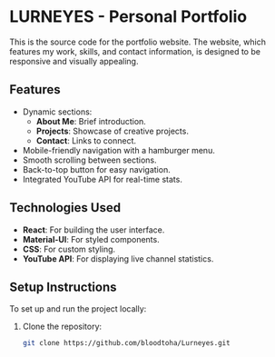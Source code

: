 # LURNEYES - Personal Portfolio

This is the source code for the portfolio website. The website, which features my work, skills, and contact information, is designed to be responsive and visually appealing.

## Features

- Dynamic sections:
  - **About Me**: Brief introduction.
  - **Projects**: Showcase of creative projects.
  - **Contact**: Links to connect.
- Mobile-friendly navigation with a hamburger menu.
- Smooth scrolling between sections.
- Back-to-top button for easy navigation.
- Integrated YouTube API for real-time stats.

## Technologies Used

- **React**: For building the user interface.
- **Material-UI**: For styled components.
- **CSS**: For custom styling.
- **YouTube API**: For displaying live channel statistics.

## Setup Instructions

To set up and run the project locally:

1. Clone the repository:
   ```bash
   git clone https://github.com/bloodtoha/Lurneyes.git
